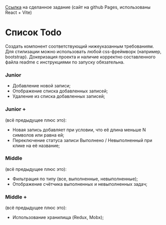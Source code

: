 [Ссылка]() на сделанное задание (сайт на github Pages, использованы React + Vite)

# Список Todo
Создать компонент соответствующий нижеуказанным требованиям. Для стилизации можно использовать любой css-фреймворк (например, bootstrap).
Докеризация проекта и наличие корректно составленного файла readme с инструкциями по запуску обязательна.

### Junior
* Добавление новой записи;
* Отображение списка добавленных записей;
* Удаление из списка добавленных записей;

### Junior +
(всё предыдущее плюс это):
* Новая запись добавляет при условии, что её длина меньше N символов или равна ей;
* Переключение статуса записи Выполнено / Невыполненный при клике на её название;

### Middle
(всё предыдущее плюс это):
* Фильтрация по типу (все, выполненные, невыполненные);
* Отображение счётчика выполненных и невыполненных задач;

### Middle +
(всё предыдущее плюс это):
* Использование хранилища (Redux, Mobx);
